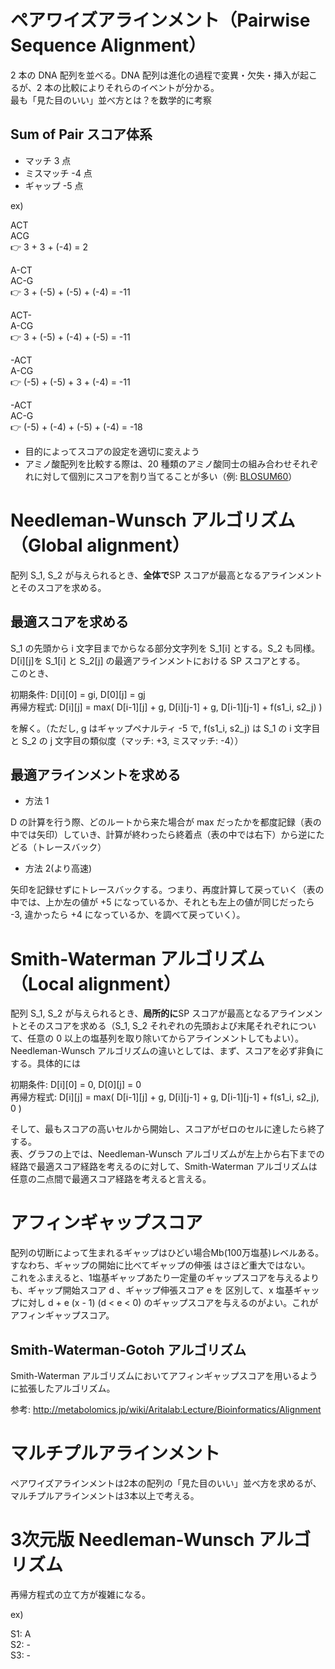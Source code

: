 # ペアワイズアラインメント（Pairwise Sequence Alignment）

2 本の DNA 配列を並べる。DNA 配列は進化の過程で変異・欠失・挿入が起こるが、2 本の比較によりそれらのイベントが分かる。  
最も「見た目のいい」並べ方とは？を数学的に考察

## Sum of Pair スコア体系

- マッチ 3 点
- ミスマッチ -4 点
- ギャップ -5 点

ex)

ACT  
ACG  
👉 3 + 3 + (-4) = 2

A-CT  
AC-G  
👉 3 + (-5) + (-5) + (-4) = -11

ACT-  
A-CG  
👉 3 + (-5) + (-4) + (-5) = -11

-ACT  
A-CG  
👉 (-5) + (-5) + 3 + (-4) = -11

-ACT  
AC-G  
👉 (-5) + (-4) + (-5) + (-4) = -18

- 目的によってスコアの設定を適切に変えよう
- アミノ酸配列を比較する際は、20 種類のアミノ酸同士の組み合わせそれぞれに対して個別にスコアを割り当てることが多い（例: [BLOSUM60](https://github.com/trinityrnaseq/trinityrnaseq/blob/master/Butterfly/src/src/jaligner/matrix/matrices/BLOSUM60)）

# Needleman-Wunsch アルゴリズム（Global alignment）

配列 S_1, S_2 が与えられるとき、**全体で**SP スコアが最高となるアラインメントとそのスコアを求める。

## 最適スコアを求める

S_1 の先頭から i 文字目までからなる部分文字列を S_1[i] とする。S_2 も同様。D[i][j]を S_1[i] と S_2[j] の最適アラインメントにおける SP スコアとする。  
このとき、

初期条件:
D[i][0] = gi, D[0][j] = gj  
再帰方程式:
D[i][j] = max( D[i-1][j] + g, D[i][j-1] + g, D[i-1][j-1] + f(s1_i, s2_j) )

を解く。（ただし, g はギャップペナルティ -5 で, f(s1_i, s2_j) は S_1 の i 文字目と S_2 の j 文字目の類似度（マッチ: +3, ミスマッチ: -4））

## 最適アラインメントを求める

- 方法 1

D の計算を行う際、どのルートから来た場合が max だったかを都度記録（表の中では矢印）していき、計算が終わったら終着点（表の中では右下）から逆にたどる（トレースバック）

- 方法 2(より高速)

矢印を記録せずにトレースバックする。つまり、再度計算して戻っていく（表の中では、上か左の値が +5 になっているか、それとも左上の値が同じだったら -3, 違かったら +4 になっているか、を調べて戻っていく）。

# Smith-Waterman アルゴリズム（Local alignment）

配列 S_1, S_2 が与えられるとき、**局所的に**SP スコアが最高となるアラインメントとそのスコアを求める（S_1, S_2 それぞれの先頭および末尾それぞれについて、任意の 0 以上の塩基列を取り除いてからアラインメントしてもよい）。  
Needleman-Wunsch アルゴリズムの違いとしては、まず、スコアを必ず非負にする。具体的には

初期条件:
D[i][0] = 0, D[0][j] = 0  
再帰方程式:
D[i][j] = max( D[i-1][j] + g, D[i][j-1] + g, D[i-1][j-1] + f(s1_i, s2_j), 0 )

そして、最もスコアの高いセルから開始し、スコアがゼロのセルに達したら終了する。  
表、グラフの上では、Needleman-Wunsch アルゴリズムが左上から右下までの経路で最適スコア経路を考えるのに対して、Smith-Waterman アルゴリズムは任意の二点間で最適スコア経路を考えると言える。

# アフィンギャップスコア

配列の切断によって生まれるギャップはひどい場合Mb(100万塩基)レベルある。すなわち、ギャップの開始に比べてギャップの伸張
はさほど重大ではない。  
これをふまえると、1塩基ギャップあたり一定量のギャップスコアを与えるよりも、ギャップ開始スコア d 、ギャップ伸張スコア e を
区別して、x 塩基ギャップに対し d + e (x - 1) (d < e < 0) のギャップスコアを与えるのがよい。これがアフィンギャップスコア。

## Smith-Waterman-Gotoh アルゴリズム

Smith-Waterman アルゴリズムにおいてアフィンギャップスコアを用いるように拡張したアルゴリズム。  
  
参考: http://metabolomics.jp/wiki/Aritalab:Lecture/Bioinformatics/Alignment

# マルチプルアラインメント

ペアワイズアラインメントは2本の配列の「見た目のいい」並べ方を求めるが、マルチプルアラインメントは3本以上で考える。

# 3次元版 Needleman-Wunsch アルゴリズム

再帰方程式の立て方が複雑になる。  

ex)

S1: A  
S2: -  
S3: -  
  
